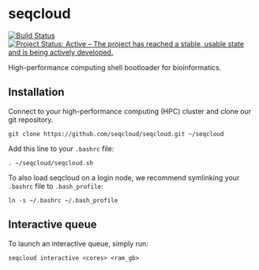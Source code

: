 # seqcloud

[![Build Status](https://travis-ci.org/seqcloud/seqcloud.svg?branch=master)](https://travis-ci.org/seqcloud/seqcloud)
[![Project Status: Active – The project has reached a stable, usable state and is being actively developed.](http://www.repostatus.org/badges/latest/active.svg)](http://www.repostatus.org/#active)

High-performance computing shell bootloader for bioinformatics.


## Installation

Connect to your high-performance computing (HPC) cluster and clone our git repository.

```{bash}
git clone https://github.com/seqcloud/seqcloud.git ~/seqcloud
```

Add this line to your `.bashrc` file:

```
. ~/seqcloud/seqcloud.sh
```

To also load seqcloud on a login node, we recommend symlinking your `.bashrc` file to `.bash_profile`:

```{bash}
ln -s ~/.bashrc ~/.bash_profile
```


## Interactive queue

To launch an interactive queue, simply run:

```{bash}
seqcloud interactive <cores> <ram_gb>
```

